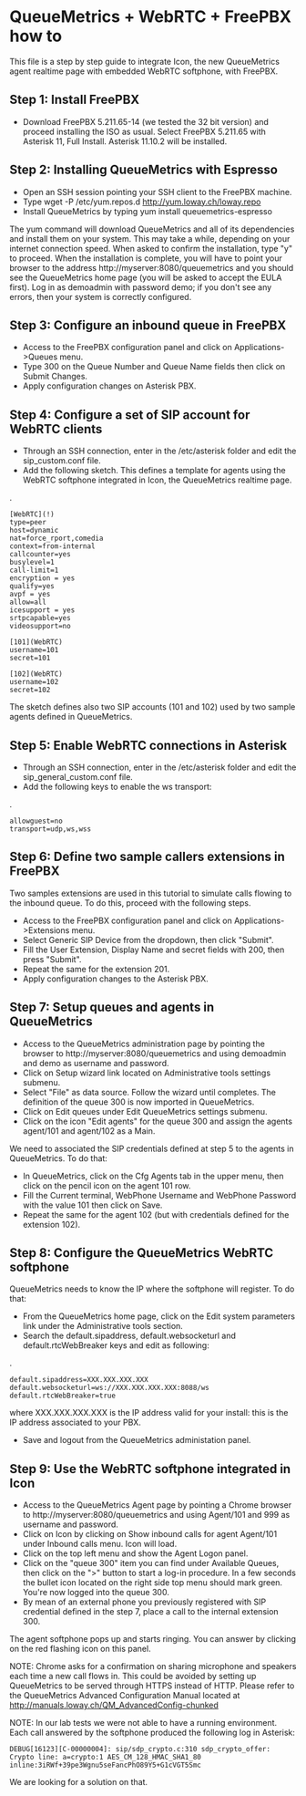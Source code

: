 # QueueMetrics + WebRTC + FreePBX how to

This file is a step by step guide to integrate Icon, the new QueueMetrics agent realtime page with embedded WebRTC softphone, with FreePBX.


## Step 1: Install FreePBX
* Download FreePBX 5.211.65-14 (we tested the 32 bit version) and proceed installing the ISO as usual. Select FreePBX 5.211.65 with Asterisk 11, Full Install. 
Asterisk 11.10.2 will be installed.

## Step 2: Installing QueueMetrics with Espresso
* Open an SSH session pointing your SSH client to the FreePBX machine.
* Type wget -P /etc/yum.repos.d http://yum.loway.ch/loway.repo
* Install QueueMetrics by typing yum install queuemetrics-espresso

The yum command will download QueueMetrics and all of its dependencies and install them on your system. This may take a while, depending on your internet connection speed. When asked to confirm the installation, type "y" to proceed.
When the installation is complete, you will have to point your browser to the address http://myserver:8080/queuemetrics and you should see the QueueMetrics home page (you will be asked to accept the EULA first).
Log in as demoadmin with password demo; if you don't see any errors, then your system is correctly configured.

## Step 3: Configure an inbound queue in FreePBX
* Access to the FreePBX configuration panel and click on Applications->Queues menu.
* Type 300 on the Queue Number and Queue Name fields then click on Submit Changes. 
* Apply configuration changes on Asterisk PBX.

## Step 4: Configure a set of SIP account for WebRTC clients
* Through an SSH connection, enter in the /etc/asterisk folder and edit the sip_custom.conf file.
* Add the following sketch. This defines a template for agents using the WebRTC softphone integrated in Icon, the QueueMetrics realtime page.   

. 

	[WebRTC](!)
	type=peer
	host=dynamic
	nat=force_rport,comedia
	context=from-internal
	callcounter=yes
	busylevel=1
	call-limit=1
	encryption = yes
	qualify=yes
	avpf = yes
	allow=all
	icesupport = yes
	srtpcapable=yes
	videosupport=no

	[101](WebRTC)
	username=101
	secret=101

	[102](WebRTC)
	username=102
	secret=102


The sketch defines also two SIP accounts (101 and 102) used by two sample agents defined in QueueMetrics.


## Step 5: Enable WebRTC connections in Asterisk
* Through an SSH connection, enter in the /etc/asterisk folder and edit the sip_general_custom.conf file.
* Add the following keys to enable the ws transport:

.

	allowguest=no
	transport=udp,ws,wss
	


## Step 6: Define two sample callers extensions in FreePBX
Two samples extensions are used in this tutorial to simulate calls flowing to the inbound queue. To do this, proceed with the following steps.
* Access to the FreePBX configuration panel and click on Applications->Extensions menu.
* Select Generic SIP Device from the dropdown, then click "Submit".
* Fill the User Extension, Display Name and secret fields with 200, then press "Submit".
* Repeat the same for the extension 201.
* Apply configuration changes to the Asterisk PBX.

## Step 7: Setup queues and agents in QueueMetrics
* Access to the QueueMetrics administration page by pointing the browser to  http://myserver:8080/queuemetrics and using demoadmin and demo as username and password.
* Click on Setup wizard link located on Administrative tools settings submenu.
* Select "File" as data source. Follow the wizard until completes. The definition of the queue 300 is now imported in QueueMetrics.
* Click on Edit queues under Edit QueueMetrics settings submenu.
* Click on the icon "Edit agents" for the queue 300 and assign the agents agent/101 and agent/102 as a Main.

We need to associated the SIP credentials defined at step 5 to the agents in QueueMetrics. To do that:
* In QueueMetrics, click on the Cfg Agents tab in the upper menu, then click on the pencil icon on the agent 101 row.
* Fill the Current terminal, WebPhone Username and WebPhone Password with the value 101 then click on Save.
* Repeat the same for the agent 102 (but with credentials defined for the extension 102).

## Step 8: Configure the QueueMetrics WebRTC softphone
QueueMetrics needs to know the IP where the softphone will register. To do that:
* From the QueueMetrics home page, click on the Edit system parameters link under the Administrative tools section.
* Search the default.sipaddress, default.websocketurl and default.rtcWebBreaker keys and edit as following:
 
.

	default.sipaddress=XXX.XXX.XXX.XXX
	default.websocketurl=ws://XXX.XXX.XXX.XXX:8088/ws
	default.rtcWebBreaker=true

where XXX.XXX.XXX.XXX is the IP address valid for your install: this is the IP address associated to your PBX.

* Save and logout from the QueueMetrics administation panel.

## Step 9: Use the WebRTC softphone integrated in Icon
* Access to the QueueMetrics Agent page by pointing a Chrome browser to  http://myserver:8080/queuemetrics and using Agent/101 and 999 as username and password.
* Click on Icon by clicking on Show inbound calls for agent Agent/101 under Inbound calls menu. Icon will load. 
* Click on the top left menu and show the Agent Logon panel. 
* Click on the "queue 300" item you can find under Available Queues, then click on the ">" button to start a log-in procedure. In a few seconds the bullet icon located on the
right side top menu should mark green. You're now logged into the queue 300.
* By mean of an external phone you previously registered with SIP credential defined in the step 7, place a call to the internal extension 300.

The agent softphone pops up and starts ringing. You can answer by clicking on the red flashing icon on this panel.

NOTE: Chrome asks for a confirmation on sharing microphone and speakers each time a new call flows in. This could be avoided by setting up QueueMetrics to be served through HTTPS
instead of HTTP. Please refer to the QueueMetrics Advanced Configuration Manual located at http://manuals.loway.ch/QM_AdvancedConfig-chunked

NOTE: In our lab tests we were not able to have a running environment. Each call answered by the softphone produced the following log in Asterisk:


	DEBUG[16123][C-00000004]: sip/sdp_crypto.c:310 sdp_crypto_offer: Crypto line: a=crypto:1 AES_CM_128_HMAC_SHA1_80 inline:3iRWf+39pe3Wgnu5seFancPhO89Y5+G1cVGT5Smc
	
We are looking for a solution on that.
